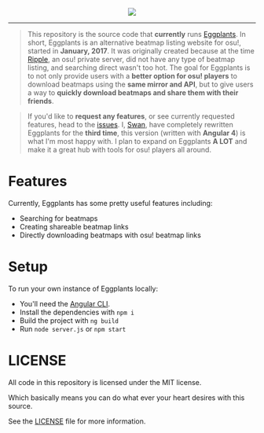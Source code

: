 <p align="center">
<a href="https://eggplants.org"><img src="https://juicy.eggplants.org/pqmwxh.png"></a>
</p>
<hr/>

> This repository is the source code that **currently** runs [Eggplants](https://eggplants.org). In short, Eggplants is an alternative beatmap listing website for osu!, started in **January, 2017**. It was originally created because at the time [Ripple](https://ripple.moe), an osu! private server, did not have any type of beatmap listing, and searching direct wasn't too hot. The goal for Eggplants is to not only provide users with a **better option for osu! players** to download beatmaps using the **same mirror and API**, but to give users a way to **quickly download beatmaps and share them with their friends**. 

> If you'd like to **request any features**, or see currently requested features, head to the [issues](https://github.com/Eggplants/Eggplants/issues). I, [Swan](https://github.com/Swan), have completely rewritten Eggplants for the **third time**, this version (written with **Angular 4**) is what I'm most happy with. I plan to expand on Eggplants **A LOT**  and make it a great hub with tools for osu! players all around.

# Features
Currently, Eggplants has some pretty useful features including: 
* Searching for beatmaps
* Creating shareable beatmap links
* Directly downloading beatmaps with osu! beatmap links

# Setup
To run your own instance of Eggplants locally: 
* You'll need the [Angular CLI](https://cli.angular.io/).
* Install the dependencies with `npm i`
* Build the project with `ng build`
* Run `node server.js` or `npm start`

# LICENSE
All code in this repository is licensed under the MIT license.

Which basically means you can do what ever your heart desires with this source.

See the [LICENSE](https://github.com/Eggplants/Eggplants/blob/master/LICENSE) file for more information.
